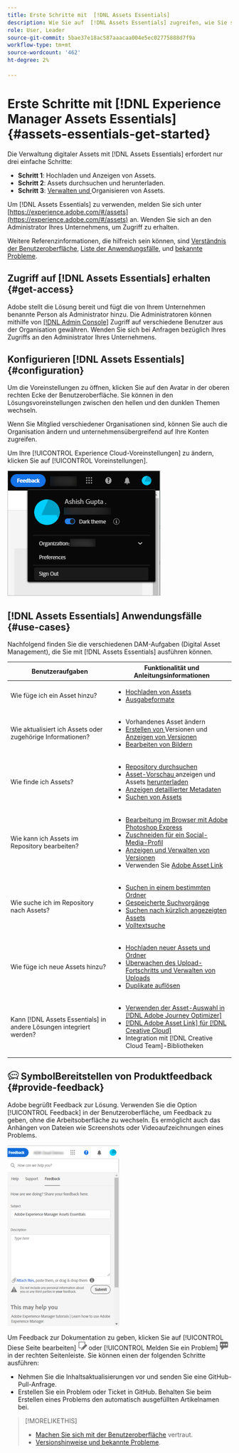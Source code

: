 ```yaml
---
title: Erste Schritte mit  [!DNL Assets Essentials]
description: Wie Sie auf  [!DNL Assets Essentials] zugreifen, wie Sie sich anmelden, wie Sie Anwendungsfälle unterstützen und wie bekannte Probleme auftreten können.
role: User, Leader
source-git-commit: 5bae37e18ac587aaacaa004e5ec02775888d7f9a
workflow-type: tm+mt
source-wordcount: '462'
ht-degree: 2%

---
```


# Erste Schritte mit [!DNL Experience Manager Assets Essentials] {#assets-essentials-get-started}

<!-- TBD: Make links for these steps. -->

Die Verwaltung digitaler Assets mit [!DNL Assets Essentials] erfordert nur drei einfache Schritte:

* **Schritt 1**:  [](/help/add-delete.md) Hochladen und  [](/help/navigate-view.md) Anzeigen von Assets.
* **Schritt 2**:  [](/help/search.md) Assets durchsuchen und  [](/help/manage-organize.md#download) herunterladen.
* **Schritt 3**:  [Verwalten und ](/help/manage-organize.md) Organisieren von Assets.

Um [!DNL Assets Essentials] zu verwenden, melden Sie sich unter [https://experience.adobe.com/#/assets](https://experience.adobe.com/#/assets) an. Wenden Sie sich an den Administrator Ihres Unternehmens, um Zugriff zu erhalten.

Weitere Referenzinformationen, die hilfreich sein können, sind [Verständnis der Benutzeroberfläche](/help/navigate-view.md), [Liste der Anwendungsfälle](#use-cases), <!-- TBD: [supported file types](/help/supported-file-formats.md), --> und [bekannte Probleme](/help/release-notes.md#known-issues).

## Zugriff auf [!DNL Assets Essentials] erhalten {#get-access}

Adobe stellt die Lösung bereit und fügt die von Ihrem Unternehmen benannte Person als Administrator hinzu. Die Administratoren können mithilfe von [[!DNL Admin Console]](https://helpx.adobe.com/enterprise/admin-guide.html/enterprise/using/welcome.ug.html) Zugriff auf verschiedene Benutzer aus der Organisation gewähren. Wenden Sie sich bei Anfragen bezüglich Ihres Zugriffs an den Administrator Ihres Unternehmens.

## Konfigurieren [!DNL Assets Essentials] {#configuration}

Um die Voreinstellungen zu öffnen, klicken Sie auf den Avatar in der oberen rechten Ecke der Benutzeroberfläche. Sie können in den Lösungsvoreinstellungen zwischen den hellen und den dunklen Themen wechseln.

Wenn Sie Mitglied verschiedener Organisationen sind, können Sie auch die Organisation ändern und unternehmensübergreifend auf Ihre Konten zugreifen.

Um Ihre [!UICONTROL Experience Cloud-Voreinstellungen] zu ändern, klicken Sie auf [!UICONTROL Voreinstellungen].

![Voreinstellung zum Umschalten des dunklen und hellen Designs](assets/theme-change.png)

<!-- TBD: What can admins configure? What more can users configure? Any doc that describes Exp Cloud preferences? 
Metadata forms is out of the scope of 6/17 GA. When the functionality is added, link to it from here. It is about configuring metadata UI. -->

<!-- TBD: This section contains beta-specific video that will be updated post-GA.

## Login experience {#login-experience}

When logging in, after providing the credentials, you can be prompted to select an account. In this case, select `Company or School Account` to proceed.

![Select an account to login](assets/do-not-localize/login-experience.gif)
-->

## [!DNL Assets Essentials] Anwendungsfälle {#use-cases}

Nachfolgend finden Sie die verschiedenen DAM-Aufgaben (Digital Asset Management), die Sie mit [!DNL Assets Essentials] ausführen können.

| Benutzeraufgaben | Funktionalität und Anleitungsinformationen |
|-----|------|
| Wie füge ich ein Asset hinzu? | <ul> <li> [Hochladen von Assets](/help/add-delete.md) </li> <li> [Ausgabeformate](/help/add-delete.md#renditions) </li> </ul> |
| Wie aktualisiert ich Assets oder zugehörige Informationen? | <ul> <li>Vorhandenes Asset ändern</li> <li>[Erstellen von ](/help/manage-organize.md#create-versions) Versionen und  [Anzeigen von Versionen](/help/navigate-view.md#view-versions)</li> <li>[Bearbeiten von Bildern](/help/edit-images.md)</li> </ul> |
| Wie finde ich Assets? | <ul> <li>[Repository durchsuchen](/help/navigate-view.md#view-assets-and-details) </li> <li> [Asset-Vorschau ](/help/navigate-view.md#preview-assets) anzeigen und Assets  [herunterladen](/help/manage-organize.md) </li> <li>[Anzeigen detaillierter Metadaten](/help/metadata.md) </li> <li>[Suchen von Assets](/help/search.md)</li></ul> |
| Wie kann ich Assets im Repository bearbeiten? | <ul> <li>[Bearbeitung im Browser mit Adobe Photoshop Express](/help/edit-images.md)</li> <li>[Zuschneiden für ein Social-Media-Profil](/help/edit-images.md#crop-straighten-images)</li> <li>[Anzeigen und Verwalten von Versionen](/help/manage-organize.md#create-versions)</li> <li>Verwenden Sie [Adobe Asset Link](/help/integration.md#integrations)</ul></ul> |
| Wie suche ich im Repository nach Assets? | <ul> <li>[Suchen in einem bestimmten Ordner](/help/search.md)</li> <li>[Gespeicherte Suchvorgänge](/help/search.md)</li> <li>[Suchen nach kürzlich angezeigten Assets](/help/search.md)</li> <li>[Volltextsuche](/help/search.md) |
| Wie füge ich neue Assets hinzu? | <ul> <li>[Hochladen neuer Assets und Ordner](/help/add-delete.md#add-assets)</li> <li>[Überwachen des Upload-Fortschritts und Verwalten von Uploads](/help/add-delete.md)</li> <li>[Duplikate auflösen](/help/add-delete.md#resolve-upload-fails)</li> </ul> |
| Kann [!DNL Assets Essentials] in andere Lösungen integriert werden? | <ul> <li>[Verwenden der Asset-Auswahl in [!DNL Adobe Journey Optimizer]](/help/integration.md)</li> <li>[[!DNL Adobe Asset Link] für [!DNL Creative Cloud]](/help/integration.md)</li> <li>Integration mit [!DNL Creative Cloud Team]-Bibliotheken</li> </ul> |

<!--TBD: Merge in above table when these use cases are documented/available.
| How do I delete assets? | <ul> <li>[Delete assets](/help/manage-organize.md)</li> <li>Recover deleted assets</li> <li>Permanently delete assets</li> </ul> |
| How do I share assets or find shared assets? | <ul> <li>Shared by me</li> <li>Shared with me</li> <li>Share for comments and review</li> <li>Unshare assets</li> </ul> |
| How do I collaborate with others and get my assets reviewed | <ul> <li>Share for review</li> <li>Provide comments. Resolve and filter comments</li> <li>Annotations on images</li> <li>Assign tasks to specific users and prioritize</li> </ul> |
-->

## ![Feedback-](assets/do-not-localize/feedback-icon.png) SymbolBereitstellen von Produktfeedback {#provide-feedback}

Adobe begrüßt Feedback zur Lösung. Verwenden Sie die Option [!UICONTROL Feedback] in der Benutzeroberfläche, um Feedback zu geben, ohne die Arbeitsoberfläche zu wechseln. Es ermöglicht auch das Anhängen von Dateien wie Screenshots oder Videoaufzeichnungen eines Problems.

![Feedback-Option in der Benutzeroberfläche](assets/feedback-panel.png)

Um Feedback zur Dokumentation zu geben, klicken Sie auf [!UICONTROL Diese Seite bearbeiten] ![Bearbeiten Sie die Seite](assets/do-not-localize/edit-page.png) oder [!UICONTROL Melden Sie ein Problem] ![Erstellen Sie ein GitHub-Problem](assets/do-not-localize/github-issue.png) in der rechten Seitenleiste. Sie können einen der folgenden Schritte ausführen:

* Nehmen Sie die Inhaltsaktualisierungen vor und senden Sie eine GitHub-Pull-Anfrage.
* Erstellen Sie ein Problem oder Ticket in GitHub. Behalten Sie beim Erstellen eines Problems den automatisch ausgefüllten Artikelnamen bei.

>[!MORELIKETHIS]
>
>* [Machen Sie sich mit der Benutzeroberfläche](/help/navigate-view.md) vertraut.
>* [Versionshinweise und bekannte Probleme](/help/release-notes.md).


<!-- TBD: 
>* [Supported file types](/help/supported-file-formats.md).
-->
